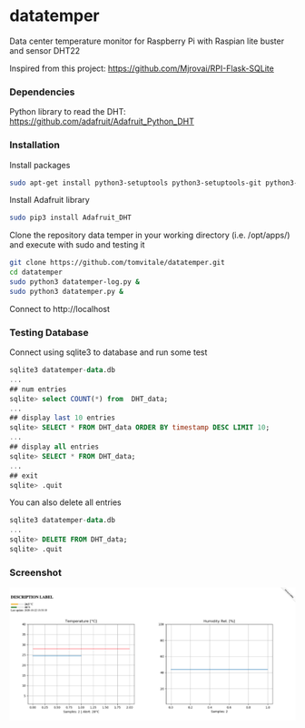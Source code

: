 # datatemper

Data center temperature monitor for Raspberry Pi with Raspian lite buster and sensor DHT22

Inspired from this project: https://github.com/Mjrovai/RPI-Flask-SQLite

### Dependencies
Python library to read the DHT: https://github.com/adafruit/Adafruit_Python_DHT

### Installation
Install packages
```sh
sudo apt-get install python3-setuptools python3-setuptools-git python3-seaborn python3-flask python3-rpi.gpio python3-dev python3-matplotlib python3-pip sqlite3
```

Install Adafruit library
```sh
sudo pip3 install Adafruit_DHT
```

Clone the repository data temper in your working directory (i.e. /opt/apps/) and execute with sudo and testing it
```sh
git clone https://github.com/tomvitale/datatemper.git
cd datatemper
sudo python3 datatemper-log.py &
sudo python3 datatemper.py &
```

Connect to http://localhost

### Testing Database
Connect using sqlite3 to database and run some test
```sql
sqlite3 datatemper-data.db
...
## num entries
sqlite> select COUNT(*) from  DHT_data;
...
## display last 10 entries
sqlite> SELECT * FROM DHT_data ORDER BY timestamp DESC LIMIT 10;
...
## display all entries
sqlite> SELECT * FROM DHT_data;
...
## exit
sqlite> .quit
```

You can also delete all entries
```sql
sqlite3 datatemper-data.db
...
sqlite> DELETE FROM DHT_data;
sqlite> .quit
```
### Screenshot
![alt Screenshot](https://raw.githubusercontent.com/tomvitale/datatemper/master/screenshot.png)

